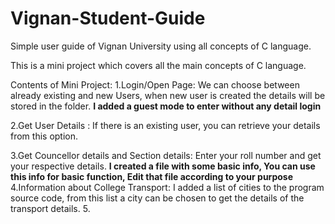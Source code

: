 # Vignan-Student-Guide
Simple user guide of Vignan University using all concepts of C language.

This is a mini project which covers all the main concepts of C language.


Contents of Mini Project:
1.Login/Open Page:
  We can choose between already existing and new Users, when new user is created the details will be stored in the folder.
  **I added a guest mode to enter without any detail login**
  
2.Get User Details :
  If there is an existing user, you can retrieve your details from this option.
  
3.Get Councellor details and Section details:
  Enter your roll number and get your respective details.
  **I created a file with some basic info, You can use this info for basic function, Edit that file according to your purpose**
4.Information about College Transport:
  I added a list of cities to the program source code, from this list a city can be chosen to get the details of the transport details.
5.
